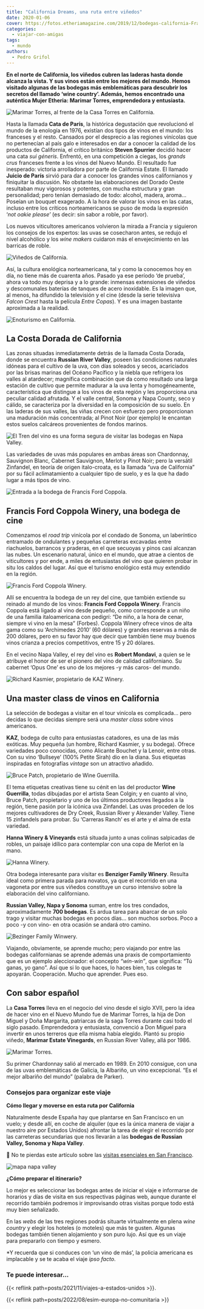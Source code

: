 ```yaml
---
title: "California Dreams, una ruta entre viñedos"
date: 2020-01-06
cover: https://fotos.etheriamagazine.com/2019/12/bodegas-california-Francis-Ford-Coppola-Winery.jpg
categories: 
  - viajar-con-amigas
tags: 
  - mundo
authors: 
  - Pedro Grifol
---
```


**En el norte de California, los viñedos cubren las laderas hasta donde alcanza la 
vista. Y sus vinos están entre los mejores del mundo. Hemos visitado algunas de las 
bodegas más emblemáticas para descubrir los secretos del llamado ‘wine country’. Además, 
hemos encontrado una auténtica Mujer Etheria: Marimar Torres, emprendedora y 
entusiasta.** 

![Marimar Torres, al frente de la Casa Torres en California.](https://fotos.etheriamagazine.com/2019/12/Marimar-Torres-bodega-california.jpg "Marimar Torres, al frente de la Casa Torres en California. © P. Grifol")

Hasta la llamada **Cata de París**, la histórica degustación que revolucionó el mundo de 
la enología en 1976, existían dos tipos de vinos en el mundo: los franceses y el resto. 
Cansados por el desprecio a las regiones vinícolas que no pertenecían al país galo e 
interesados en dar a conocer la calidad de los productos de California, el crítico 
británico **Steven Spurrier** decidió hacer una cata _sui géneris_. Enfrentó, en una 
competición a ciegas, los _grands crus_ franceses frente a los vinos del Nuevo Mundo. El 
resultado fue inesperado: victoria arrolladora por parte de California Estate. El 
llamado **Juicio de París** sirvió para dar a conocer los grandes vinos californianos y 
finiquitar la discusión. No obstante las elaboraciones del Dorado Oeste resultaban muy 
vigorosos y potentes, con mucha estructura y gran personalidad; pero tenían demasiado de 
todo: alcohol, madera, aroma… Poseían un bouquet exagerado. A la hora de valorar los 
vinos en las catas, incluso entre los críticos norteamericanos se puso de moda la 
expresión ‘_not oakie please’_ (es decir: sin sabor a roble, por favor). 

Los nuevos viticultores americanos volvieron la mirada a Francia y siguieron los 
consejos de los expertos: las uvas se cosecharon antes, se redujo el nivel alcohólico y 
los _wine makers_ cuidaron más el envejecimiento en las barricas de roble. 

![Viñedos de California.](https://fotos.etheriamagazine.com/2019/12/ruta-vinos-california.jpg "Viñedos de California. ©P.Grifol")

Así, la cultura enológica norteamericana, tal y como la conocemos hoy en día, no tiene 
más de cuarenta años. Pasado ya ese período ‘de prueba’, ahora va todo muy deprisa y a 
lo grande: inmensas extensiones de viñedos y descomunales baterías de tanques de acero 
inoxidable. Es la imagen que, al menos, ha difundido la televisión y el cine (desde la 
serie televisiva _Falcon Crest_ hasta la película _Entre Copas_). Y es una imagen 
bastante aproximada a la realidad. 

![Enoturismo en California.](https://fotos.etheriamagazine.com/2019/12/bodegas-california-Francis-Ford-Coppola-Winery.jpg "Enoturismo en California. © Pedro Grifol")

## La Costa Dorada de California

Las zonas situadas inmediatamente detrás de la llamada Costa Dorada, donde se encuentra 
**Russian River Valley**, poseen las condiciones naturales idóneas para el cultivo de la 
uva, con días soleados y secos, acariciados por las brisas marinas del Océano Pacífico y 
la niebla que refrigera los valles al atardecer; magnífica combinación que da como 
resultado una larga estación de cultivo que permite madurar a la uva lenta y 
homogéneamente, característica que distingue a los vinos de esta región y les 
proporciona una peculiar calidad afrutada. Y el valle central, Sonoma y Napa County, 
seco y cálido, se caracteriza por la diversidad en la composición de su suelo. En las 
laderas de sus valles, las viñas crecen con esfuerzo pero proporcionan una maduración 
más concentrada; al Pinot Noir (por ejemplo) le encantan estos suelos calcáreos 
provenientes de fondos marinos. 

![El Tren del vino es una forma segura de visitar las bodegas en Napa Valley.](https://fotos.etheriamagazine.com/2019/12/tren-vino-napa-valley.jpg "El Tren del vino es una forma segura de visitar las bodegas en Napa Valley. © P. Grifol")

Las variedades de uvas más populares en ambas áreas son Chardonnay, Sauvignon Blanc, 
Cabernet Sauvignon, Merlot y Pinot Noir; pero la versátil Zinfandel, en teoría de origen 
italo-croata, es la llamada “uva de California” por su fácil aclimatamiento a cualquier 
tipo de suelo, y es la que ha dado lugar a más tipos de vino. 

![Entrada a la bodega de Francis Ford Coppola.](https://fotos.etheriamagazine.com/2019/12/vinos-california-Francis-Ford-Coppola-Winery-2.jpg "Entrada a la bodega de Francis Ford Coppola. © P.Grifol")

## Francis Ford Coppola Winery, una bodega de cine

Comenzamos el _road trip_ vinícola por el condado de Sonoma, un laberíntico entramado de 
ondulantes y pequeñas carreteras excavadas entre riachuelos, barrancos y praderas, en el 
que secuoyas y pinos casi alcanzan las nubes. Un escenario natural, único en el mundo, 
que atrae a cientos de viticultores y por ende, a miles de entusiastas del vino que 
quieren probar in situ los caldos del lugar. Así que el turismo enológico está muy 
extendido en la región. 

![Francis Ford Coppola Winery.](https://fotos.etheriamagazine.com/2019/12/Francis-Ford-Coppola-Winery.jpg "Francis Ford Coppola Winery. © P. Grifol")

Allí se encuentra la bodega de un rey del cine, que también extiende su reinado al mundo 
de los vinos: **Francis Ford Coppola Winery**. Francis Coppola está ligado al vino desde 
pequeño, como corresponde a un niño de una familia italoamericana con pedigrí: “De niño, 
a la hora de cenar, siempre vi vino en la mesa” (Forbes). Coppola Winery ofrece vinos de 
alta gama como su ‘Archimedes 2010’ (60 dólares) y grandes reservas a más de 200 
dólares, pero en su favor hay que decir que también tiene muy buenos vinos crianza a 
precios competitivos, entre 15 y 20 dólares. 

En el vecino Napa Valley, el rey del vino es **Robert Mondavi**, a quien se le atribuye 
el honor de ser el pionero del vino de calidad californiano. Su cabernet ‘Opus One’ es 
uno de los mejores -y más caros- del mundo. 

![Richard Kasmier, propietario de KAZ Winery.](https://fotos.etheriamagazine.com/2019/12/california-enoturismo-richard-Kasmier-KAZ-Winery.jpg "Richard Kasmier, propietario de KAZ Winery. © P.Grifol")

## Una master class de vinos en California

La selección de bodegas a visitar en el tour vinícola es complicada… pero decidas lo que 
decidas siempre será una _master class_ sobre vinos americanos. 

**KAZ**, bodega de culto para entusiastas catadores, es una de las más exóticas. Muy 
pequeña (un hombre, Richard Kasmier, y su bodega). Ofrece variedades poco conocidas, 
como Alicante Bouchet y la Lenoir, entre otras. Con su vino ‘Bullseye’ (100% Petite 
Sirah) dio en la diana. Sus etiquetas inspiradas en fotografías _vintage_ son un 
atractivo añadido. 

![Bruce Patch, propietario de Wine Guerrilla.](https://fotos.etheriamagazine.com/2019/12/california-enoturismo-Bruce-Patch-Wine-Guerrilla.jpg "Bruce Patch, propietario de Wine Guerrilla. © P. Grifol")

El tema etiquetas creativas tiene su cénit en las del productor **Wine Guerrilla**, 
todas dibujadas por el artista Sean Colgin; y en cuanto al vino, Bruce Patch, 
propietario y uno de los últimos productores llegados a la región, tiene pasión por la 
icónica uva Zinfandel. Las uvas proceden de los mejores cultivadores de Dry Creek, 
Russian River y Alexander Valley. Tiene 15 zinfandels para probar. Su ‘Carreras Ranch’ 
es el arte y el alma de esta variedad. 

**Hanna Winery & Vineyards** está situada junto a unas colinas salpicadas de robles, un 
paisaje idílico para contemplar con una copa de Merlot en la mano. 

![Hanna Winery.](https://fotos.etheriamagazine.com/2019/12/vinos-california-Hanna-Winery.jpg "Hanna Winery. © P.Grifol")

Otra bodega interesante para visitar es **Benziger Family Winery**. Resulta ideal como 
primera parada para novatos, ya que el recorrido en una vagoneta por entre sus viñedos 
constituye un curso intensivo sobre la elaboración del vino californiano. 

**Russian Valley, Napa y Sonoma** suman, entre los tres condados, aproximadamente **700 
bodegas**. Es ardua tarea para abarcar de un solo trago y visitar muchas bodegas en 
pocos días… son muchos sorbos. Poco a poco -y con vino- en otra ocasión se andará otro 
camino. 

![Bezinger Family Winwery.](https://fotos.etheriamagazine.com/2019/12/vinos-california-Bezinger-Family-Winery.jpg "Bezinger Family Winwery. © P.Grifol")

Viajando, obviamente, se aprende mucho; pero viajando por entre las bodegas 
californianas se aprende además una praxis de comportamiento que es un ejemplo 
aleccionador: el concepto _“win-win”_, que significa: “Tú ganas, yo gano”. Así que si lo 
que haces, lo haces bien, tus colegas te apoyarán. Cooperación. Mucho que aprender. Pues 
eso. 

## Con sabor español

La **Casa Torres** lleva en el negocio del vino desde el siglo XVII, pero la idea de 
hacer vino en el Nuevo Mundo fue de Marimar Torres, la hija de Don Miguel y Doña 
Margarita, patriarcas de la saga Torres durante casi todo el siglo pasado. Emprendedora 
y entusiasta, convenció a Don Miguel para invertir en unos terreros que ella misma había 
elegido. Plantó su propio viñedo, **Marimar Estate Vinegards**, en Russian River Valley, 
allá por 1986. 

![Marimar Torres.](https://fotos.etheriamagazine.com/2019/12/california-bodegas-Marimar-Torres.jpg "Marimar Torres. © P.Grifol")

Su primer Chardonnay salió al mercado en 1989. En 2010 consigue, con una de las uvas 
emblemáticas de Galicia, la Albariño, un vino excepcional. “Es el mejor albariño del 
mundo” (palabra de Parker). 

### Consejos para organizar este viaje

**Cómo llegar y moverse en esta ruta por California** 

Naturalmente desde España hay que plantarse en San Francisco en un vuelo; y desde allí, 
en coche de alquiler (que es la única manera de viajar a nuestro aire por Estados 
Unidos) afrontar la tarea de elegir el recorrido por las carreteras secundarias que nos 
llevarán a las **bodegas de Russian Valley, Sonoma y Napa Valley**. 

📌 No te pierdas este artículo sobre las [visitas esenciales en San 
Francisco](http://etheriamagazine.com/2018/07/12/10-visitas-imprescindibles-en-san-francisco/). 

![mapa napa valley](https://fotos.etheriamagazine.com/2019/12/mapa-california-Napa-Valley.jpg "Mapa de la zona enoturística. @P.Grifol")

**¿Cómo preparar el itinerario?** 

Lo mejor es seleccionar las bodegas antes de iniciar el viaje e informarse de horarios y 
días de visita en sus respectivas páginas web, aunque durante el recorrido también 
podremos ir improvisando otras visitas porque todo está muy bien señalizado. 

En las _webs_ de las tres regiones podrás situarte virtualmente en plena _wine country_ 
y elegir los hoteles (o moteles) que más te gusten. Algunas bodegas también tienen 
alojamiento y son puro lujo. Así que es un viaje para prepararlo con tiempo y esmero. 

\*Y recuerda que si conduces con ‘un vino de más’, la policia americana es implacable y 
se te acaba el viaje _ipso facto_. 

### Te puede interesar...

{{< reflink path=posts/2021/11/viajes-a-estados-unidos >}}. 

{{< reflink path=posts/2022/08/esim-europa-no-comunitaria >}}
